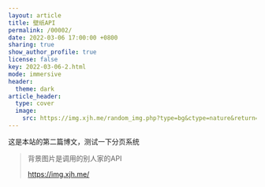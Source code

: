```yaml
---
layout: article
title: 壁纸API
permalink: /00002/
date: 2022-03-06 17:00:00 +0800
sharing: true
show_author_profile: true
license: false
key: 2022-03-06-2.html
mode: immersive
header:
  theme: dark
article_header:
  type: cover
  image:
    src: https://img.xjh.me/random_img.php?type=bg&ctype=nature&return=302
---
```


这是本站的第二篇博文，测试一下分页系统<!--more-->

> 背景图片是调用的别人家的API
>
> https://img.xjh.me/